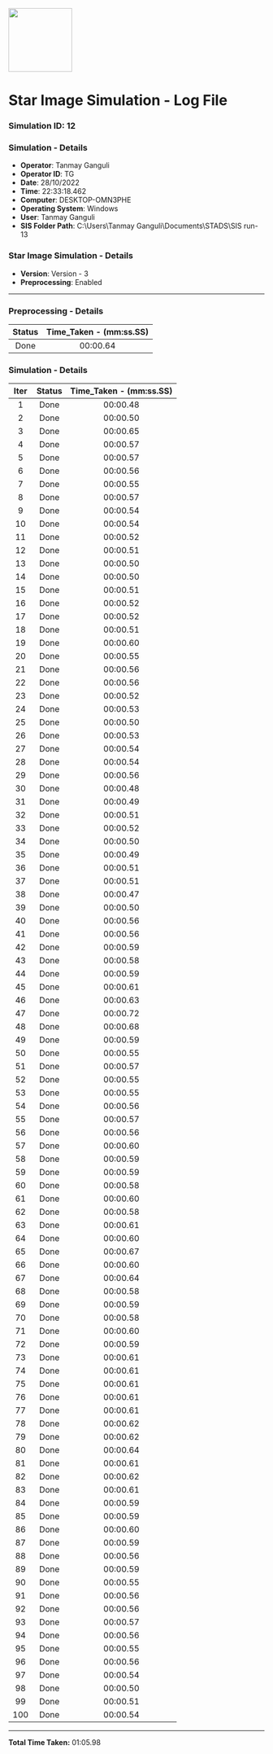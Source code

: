 [<img src="https://www.aero.iitb.ac.in/satlab/images/IITBSSP2019.png" width="125"/>](image.png)

# Star Image Simulation - Log File

### Simulation ID: 12

### Simulation - Details
* **Operator**: Tanmay Ganguli
* **Operator ID**: TG
* **Date**: 28/10/2022
* **Time**: 22:33:18.462
* **Computer**: DESKTOP-OMN3PHE
* **Operating System**: Windows
* **User**: Tanmay Ganguli
* **SIS Folder Path**: C:\Users\Tanmay Ganguli\Documents\STADS\SIS run-13

### Star Image Simulation - Details
* **Version**: Version - 3
* **Preprocessing**: Enabled

---

### Preprocessing - Details

|Status|Time_Taken - (mm:ss.SS)
|:---:|:---:|
|Done|00:00.64|

### Simulation - Details

|Iter|Status|Time_Taken - (mm:ss.SS)|
|:---:|:---:|:---:|
|1|Done|00:00.48|
|2|Done|00:00.50|
|3|Done|00:00.65|
|4|Done|00:00.57|
|5|Done|00:00.57|
|6|Done|00:00.56|
|7|Done|00:00.55|
|8|Done|00:00.57|
|9|Done|00:00.54|
|10|Done|00:00.54|
|11|Done|00:00.52|
|12|Done|00:00.51|
|13|Done|00:00.50|
|14|Done|00:00.50|
|15|Done|00:00.51|
|16|Done|00:00.52|
|17|Done|00:00.52|
|18|Done|00:00.51|
|19|Done|00:00.60|
|20|Done|00:00.55|
|21|Done|00:00.56|
|22|Done|00:00.56|
|23|Done|00:00.52|
|24|Done|00:00.53|
|25|Done|00:00.50|
|26|Done|00:00.53|
|27|Done|00:00.54|
|28|Done|00:00.54|
|29|Done|00:00.56|
|30|Done|00:00.48|
|31|Done|00:00.49|
|32|Done|00:00.51|
|33|Done|00:00.52|
|34|Done|00:00.50|
|35|Done|00:00.49|
|36|Done|00:00.51|
|37|Done|00:00.51|
|38|Done|00:00.47|
|39|Done|00:00.50|
|40|Done|00:00.56|
|41|Done|00:00.56|
|42|Done|00:00.59|
|43|Done|00:00.58|
|44|Done|00:00.59|
|45|Done|00:00.61|
|46|Done|00:00.63|
|47|Done|00:00.72|
|48|Done|00:00.68|
|49|Done|00:00.59|
|50|Done|00:00.55|
|51|Done|00:00.57|
|52|Done|00:00.55|
|53|Done|00:00.55|
|54|Done|00:00.56|
|55|Done|00:00.57|
|56|Done|00:00.56|
|57|Done|00:00.60|
|58|Done|00:00.59|
|59|Done|00:00.59|
|60|Done|00:00.58|
|61|Done|00:00.60|
|62|Done|00:00.58|
|63|Done|00:00.61|
|64|Done|00:00.60|
|65|Done|00:00.67|
|66|Done|00:00.60|
|67|Done|00:00.64|
|68|Done|00:00.58|
|69|Done|00:00.59|
|70|Done|00:00.58|
|71|Done|00:00.60|
|72|Done|00:00.59|
|73|Done|00:00.61|
|74|Done|00:00.61|
|75|Done|00:00.61|
|76|Done|00:00.61|
|77|Done|00:00.61|
|78|Done|00:00.62|
|79|Done|00:00.62|
|80|Done|00:00.64|
|81|Done|00:00.61|
|82|Done|00:00.62|
|83|Done|00:00.61|
|84|Done|00:00.59|
|85|Done|00:00.59|
|86|Done|00:00.60|
|87|Done|00:00.59|
|88|Done|00:00.56|
|89|Done|00:00.59|
|90|Done|00:00.55|
|91|Done|00:00.56|
|92|Done|00:00.56|
|93|Done|00:00.57|
|94|Done|00:00.56|
|95|Done|00:00.55|
|96|Done|00:00.56|
|97|Done|00:00.54|
|98|Done|00:00.50|
|99|Done|00:00.51|
|100|Done|00:00.54|

---

**Total Time Taken:** 01:05.98
